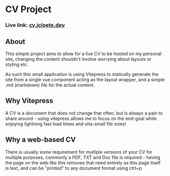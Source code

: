 # CV Project
### Live link: [cv.jcloete.dev](https://cv.jcloete.dev/)

## About
This simple project aims to allow for a live CV to be hosted on my personal site, changing the content shouldn't involve worrying about layouts or styling etc.

As such this small application is using Vitepress to statically generate the site from a single vue component acting as the layout wrapper, and a simple .md (markdown) file for the actual content.

## Why Vitepress
A CV is a document that does not change that often, but is always a pain to share around - using vitepress allows me to focus on the end-goal while enjoying lightning fast load times and ulta-small file sizes!

## Why a web-based CV
There is usually some requirement for multiple versions of your CV for multiple purposes, commonly a PDF, TXT and Doc file is required - having the page on the web like this removes that need entirely as this page itself is text, and can be "printed" to any document format using ctrl+p
